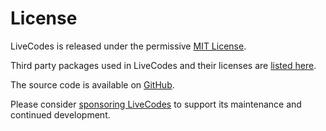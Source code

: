 # License

LiveCodes is released under the permissive [MIT License](https://github.com/live-codes/livecodes/blob/develop/LICENSE).

Third party packages used in LiveCodes and their licenses are [listed here](https://github.com/live-codes/livecodes/blob/develop/vendor-licenses.md).

The source code is available on [GitHub](https://github.com/live-codes/livecodes).

Please consider [sponsoring LiveCodes](./sponsor.md) to support its maintenance and continued development.
